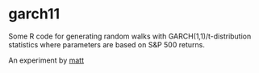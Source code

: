 garch11
=======

Some R code for generating random walks with GARCH(1,1)/t-distribution statistics where parameters are based on S&P 500 returns.

An experiment by [matt](https://www.matthowlett.com) 
